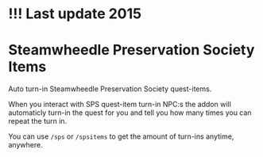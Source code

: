 # !!! Last update 2015

# Steamwheedle Preservation Society Items

Auto turn-in Steamwheedle Preservation Society quest-items.

When you interact with SPS quest-item turn-in NPC:s the addon will automaticly turn-in the quest for you and tell you how many times you can repeat the turn in.

You can use `/sps` or `/spsitems` to get the amount of turn-ins anytime, anywhere.